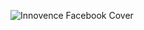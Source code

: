 ![Innovence Facebook Cover](https://github.com/innovencelabs/.github/assets/29935993/0f5428ec-60d3-4e21-9397-e675aab501e6)
